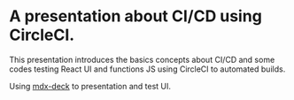 # A presentation about CI/CD using CircleCI.

This presentation introduces the basics concepts about CI/CD and some codes testing React UI and functions JS using CircleCI to automated builds.

Using [mdx-deck](https://github.com/jxnblk/mdx-deck) to presentation and test UI.
